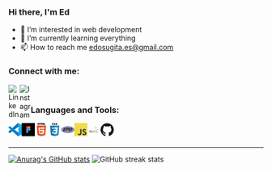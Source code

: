 ### Hi there, I'm Ed
- 👀 I’m interested in web development
- 🌱 I’m currently learning everything
- 📫 How to reach me edosugita.es@gmail.com

### Connect with me:
<a href="https://www.linkedin.com/in/edo-sugita-ibrahim-9b2256152/" target="_blank">
  <img align="left" alt="LinkedIn" width="22px" src="https://cdn.jsdelivr.net/npm/simple-icons@v3/icons/linkedin.svg" />
</a>
<a href="https://www.instagram.com/edosugita6761/" target="_blank">
  <img align="left" alt="Instagram" width="22px" src="https://cdn.jsdelivr.net/npm/simple-icons@v3/icons/instagram.svg" />
</a>

<br />

### Languages and Tools:

<img align="left" alt="Visual Studio Code" width="26px" src="https://raw.githubusercontent.com/github/explore/80688e429a7d4ef2fca1e82350fe8e3517d3494d/topics/visual-studio-code/visual-studio-code.png" />
<img align="left" alt="figma" width="26px" src="https://raw.githubusercontent.com/github/explore/e94815998e4e0713912fed477a1f346ec04c3da2/topics/figma/figma.png" />
<img align="left" alt="HTML5" width="26px" src="https://raw.githubusercontent.com/github/explore/80688e429a7d4ef2fca1e82350fe8e3517d3494d/topics/html/html.png" />
<img align="left" alt="CSS3" width="26px" src="https://raw.githubusercontent.com/github/explore/80688e429a7d4ef2fca1e82350fe8e3517d3494d/topics/css/css.png" />
<img align="left" alt="php" width="26px" src="https://raw.githubusercontent.com/github/explore/80688e429a7d4ef2fca1e82350fe8e3517d3494d/topics/php/php.png" />
<img align="left" alt="JavaScript" width="26px" src="https://raw.githubusercontent.com/github/explore/80688e429a7d4ef2fca1e82350fe8e3517d3494d/topics/javascript/javascript.png" />
<img align="left" alt="MySQL" width="26px" src="https://raw.githubusercontent.com/github/explore/80688e429a7d4ef2fca1e82350fe8e3517d3494d/topics/mysql/mysql.png" />
<img align="left" alt="GitHub" width="26px" src="https://raw.githubusercontent.com/github/explore/78df643247d429f6cc873026c0622819ad797942/topics/github/github.png" />
<br />
<br />
<hr>

[![Anurag's GitHub stats](https://github-readme-stats.vercel.app/api?username=edosugita&show_icons=true&theme=radical)](https://github.com/anuraghazra/github-readme-stats)
![GitHub streak stats](https://github-readme-streak-stats.herokuapp.com/?user=edosugita)  


<!---
edosugita/edosugita is a ✨ special ✨ repository because its `README.md` (this file) appears on your GitHub profile.
You can click the Preview link to take a look at your changes.
--->
